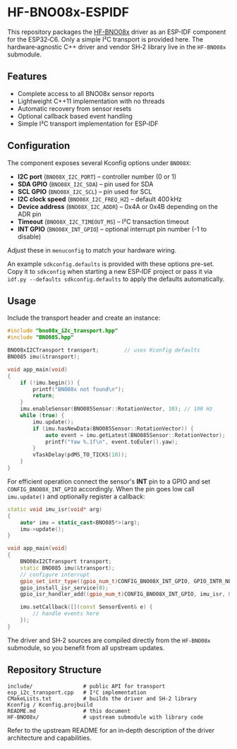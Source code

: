 # HF-BNO08x-ESPIDF
This repository packages the [HF-BNO08x](https://github.com/N3b3x/HF-BNO08x) driver as an ESP-IDF component for the ESP32‑C6. Only a simple I²C transport is provided here. The hardware‑agnostic C++ driver and vendor SH‑2 library live in the `HF-BNO08x` submodule.

## Features

- Complete access to all BNO08x sensor reports
- Lightweight C++11 implementation with no threads
- Automatic recovery from sensor resets
- Optional callback based event handling
- Simple I²C transport implementation for ESP‑IDF

## Configuration

The component exposes several Kconfig options under `BNO08X`:

- **I2C port** (`BNO08X_I2C_PORT`) – controller number (0 or 1)
- **SDA GPIO** (`BNO08X_I2C_SDA`) – pin used for SDA
- **SCL GPIO** (`BNO08X_I2C_SCL`) – pin used for SCL
- **I2C clock speed** (`BNO08X_I2C_FREQ_HZ`) – default 400 kHz
- **Device address** (`BNO08X_I2C_ADDR`) – 0x4A or 0x4B depending on the ADR pin
- **Timeout** (`BNO08X_I2C_TIMEOUT_MS`) – I²C transaction timeout
- **INT GPIO** (`BNO08X_INT_GPIO`) – optional interrupt pin number (-1 to disable)

Adjust these in `menuconfig` to match your hardware wiring.

An example `sdkconfig.defaults` is provided with these options pre-set. Copy it
to `sdkconfig` when starting a new ESP‑IDF project or pass it via
`idf.py --defaults sdkconfig.defaults` to apply the defaults automatically.

## Usage

Include the transport header and create an instance:

```cpp
#include "bno08x_i2c_transport.hpp"
#include "BNO085.hpp"

BNO08xI2CTransport transport;        // uses Kconfig defaults
BNO085 imu(&transport);

void app_main(void)
{
    if (!imu.begin()) {
        printf("BNO08x not found\n");
        return;
    }
    imu.enableSensor(BNO085Sensor::RotationVector, 10); // 100 Hz
    while (true) {
        imu.update();
        if (imu.hasNewData(BNO085Sensor::RotationVector)) {
            auto event = imu.getLatest(BNO085Sensor::RotationVector);
            printf("Yaw %.1f\n", event.toEuler().yaw);
        }
        vTaskDelay(pdMS_TO_TICKS(10));
    }
}
```

For efficient operation connect the sensor's **INT** pin to a GPIO and set
`CONFIG_BNO08X_INT_GPIO` accordingly. When the pin goes low call `imu.update()`
and optionally register a callback:

```cpp
static void imu_isr(void* arg)
{
    auto* imu = static_cast<BNO085*>(arg);
    imu->update();
}

void app_main(void)
{
    BNO08xI2CTransport transport;
    static BNO085 imu(&transport);
    // configure interrupt
    gpio_set_intr_type((gpio_num_t)CONFIG_BNO08X_INT_GPIO, GPIO_INTR_NEGEDGE);
    gpio_install_isr_service(0);
    gpio_isr_handler_add((gpio_num_t)CONFIG_BNO08X_INT_GPIO, imu_isr, &imu);

    imu.setCallback([](const SensorEvent& e) {
        // handle events here
    });
}
```

The driver and SH‑2 sources are compiled directly from the `HF-BNO08x`
submodule, so you benefit from all upstream updates.

## Repository Structure

```
include/                # public API for transport
esp_i2c_transport.cpp   # I²C implementation
CMakeLists.txt          # builds the driver and SH‑2 library
Kconfig / Kconfig.projbuild
README.md               # this document
HF-BNO08x/              # upstream submodule with library code
```

Refer to the upstream README for an in‑depth description of the driver
architecture and capabilities.
